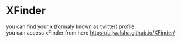 # XFinder
you can find your x (formaly known as twitter) profile.<br> you can access xFinder from here https://ujjwalsha.github.io/XFinder/

